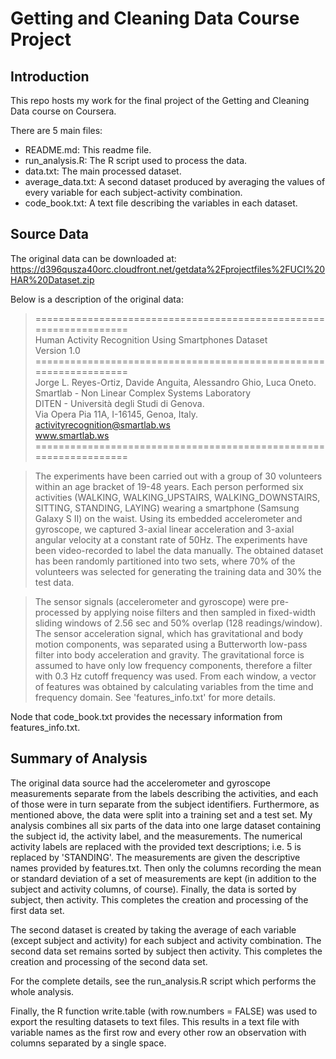 # Getting and Cleaning Data Course Project

## Introduction
This repo hosts my work for the final project of the Getting and Cleaning Data course on Coursera.  

There are 5 main files:
- README.md: This readme file.
- run_analysis.R: The R script used to process the data.
- data.txt: The main processed dataset.
- average_data.txt: A second dataset produced by averaging the values of every variable for each subject-activity combination.
- code_book.txt: A text file describing the variables in each dataset.

## Source Data

The original data can be downloaded at:
https://d396qusza40orc.cloudfront.net/getdata%2Fprojectfiles%2FUCI%20HAR%20Dataset.zip

Below is a description of the original data:
>==================================================================  
Human Activity Recognition Using Smartphones Dataset  
Version 1.0  
==================================================================  
Jorge L. Reyes-Ortiz, Davide Anguita, Alessandro Ghio, Luca Oneto.  
Smartlab - Non Linear Complex Systems Laboratory  
DITEN - Università degli Studi di Genova.  
Via Opera Pia 11A, I-16145, Genoa, Italy.  
activityrecognition@smartlab.ws  
www.smartlab.ws  
==================================================================  

>The experiments have been carried out with a group of 30 volunteers within an age bracket of 19-48 years. Each person performed six activities (WALKING, WALKING_UPSTAIRS, WALKING_DOWNSTAIRS, SITTING, STANDING, LAYING) wearing a smartphone (Samsung Galaxy S II) on the waist. Using its embedded accelerometer and gyroscope, we captured 3-axial linear acceleration and 3-axial angular velocity at a constant rate of 50Hz. The experiments have been video-recorded to label the data manually. The obtained dataset has been randomly partitioned into two sets, where 70% of the volunteers was selected for generating the training data and 30% the test data. 

>The sensor signals (accelerometer and gyroscope) were pre-processed by applying noise filters and then sampled in fixed-width sliding windows of 2.56 sec and 50% overlap (128 readings/window). The sensor acceleration signal, which has gravitational and body motion components, was separated using a Butterworth low-pass filter into body acceleration and gravity. The gravitational force is assumed to have only low frequency components, therefore a filter with 0.3 Hz cutoff frequency was used. From each window, a vector of features was obtained by calculating variables from the time and frequency domain. See 'features_info.txt' for more details.  

Node that code_book.txt provides the necessary information from features_info.txt.

## Summary of Analysis
The original data source had the accelerometer and gyroscope measurements separate from the labels describing the activities, and each of those were in turn separate from the subject identifiers. Furthermore, as mentioned above, the data were split into a training set and a test set. My analysis combines all six parts of the data into one large dataset containing the subject id, the activity label, and the measurements. The numerical activity labels are replaced with the provided text descriptions; i.e. 5 is replaced by 'STANDING'. The measurements are given the descriptive names provided by features.txt. Then only the columns recording the mean or standard deviation of a set of measurements are kept (in addition to the subject and activity columns, of course). Finally, the data is sorted by subject, then activity. This completes the creation and processing of the first data set.

The second dataset is created by taking the average of each variable (except subject and activity) for each subject and activity combination. The second data set remains sorted by subject then activity. This completes the creation and processing of the second data set.

For the complete details, see the run_analysis.R script which performs the whole analysis. 

Finally, the R function write.table (with row.numbers = FALSE) was used to export the resulting datasets to text files. This results in a text file with variable names as the first row and every other row an observation with columns separated by a single space.
